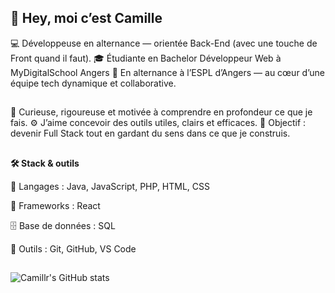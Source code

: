 ## 👋 Hey, moi c’est Camille

💻 Développeuse en alternance — orientée Back-End (avec une touche de Front quand il faut).
🎓 Étudiante en Bachelor Développeur Web à MyDigitalSchool Angers
🏢 En alternance à l’ESPL d’Angers — au cœur d’une équipe tech dynamique et collaborative.
##
🧠 Curieuse, rigoureuse et motivée à comprendre en profondeur ce que je fais.
⚙️ J’aime concevoir des outils utiles, clairs et efficaces.
🌱 Objectif : devenir Full Stack tout en gardant du sens dans ce que je construis.
##
**🛠️ Stack & outils**

💬 Langages : Java, JavaScript, PHP, HTML, CSS

🧩 Frameworks : React

🗄️ Base de données : SQL

🧰 Outils : Git, GitHub, VS Code
##
![Camillr's GitHub stats](https://github-readme-stats.vercel.app/api?username=camille0601&show_icons=true&theme=radical)
